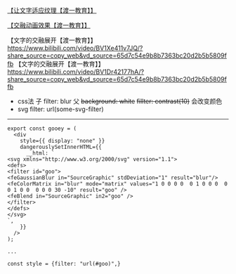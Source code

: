 
[【让文字适应纹理【渡一教育】】](https://www.bilibili.com/video/BV1T1421U7i6/?share_source=copy_web)

[【交融动画效果【渡一教育】】 ](https://www.bilibili.com/video/BV1em42177t9/?share_source=copy_web&vd_source=65d7c54e9b8b7363bc20d2b5b5809ffb)

【文字的交融展开【渡一教育】】 https://www.bilibili.com/video/BV1Xe411v7JQ/?share_source=copy_web&vd_source=65d7c54e9b8b7363bc20d2b5b5809ffb
【文字的交融展开【渡一教育】】 https://www.bilibili.com/video/BV1Dr42177hA/?share_source=copy_web&vd_source=65d7c54e9b8b7363bc20d2b5b5809ffb
- css法
子
filter: blur
父
~~background: white~~
~~fillter: contrast(10)~~
会改变颜色
- svg
  filter: url(some-svg-filter)
---


```tsx
export const gooey = (
  <div
    style={{ display: "none" }}
    dangerouslySetInnerHTML={{
      __html: `
<svg xmlns="http://www.w3.org/2000/svg" version="1.1">
<defs>
<filter id="goo">
<feGaussianBlur in="SourceGraphic" stdDeviation="1" result="blur"/> 
<feColorMatrix in="blur" mode="matrix" values="1 0 0 0 0  0 1 0 0 0  0 0 1 0 0  0 0 0 30 -10" result="goo" />
<feBlend in="SourceGraphic" in2="goo" />
</filter> 
</defs>
</svg>
`,
    }}
  />
);

...

const style = {filter: "url(#goo)",}
```
